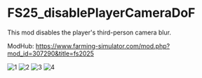 # FS25_disablePlayerCameraDoF

This mod disables the player's third-person camera blur.

ModHub: https://www.farming-simulator.com/mod.php?mod_id=307290&title=fs2025

![1](https://github.com/user-attachments/assets/471fd75f-4248-42c9-8b94-f6e09ec34eda)
![2](https://github.com/user-attachments/assets/73b3af44-3b88-449b-878e-300a28ed8b59)
![3](https://github.com/user-attachments/assets/aa6f6a21-e0d4-47a4-b3a4-8fc7394f12f5)
![4](https://github.com/user-attachments/assets/cc010ee4-977d-4a4b-baae-d0855a22ce54)
